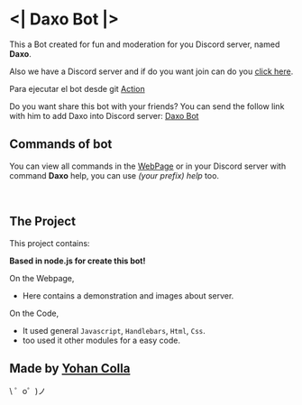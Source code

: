 <| Daxo Bot |>
=================

This a Bot created for fun and moderation for you Discord server, named **Daxo**.

Also we have a Discord server and if do you want join can do you [click here](https://discord.gg/k7R4CP6hwb).

Para ejecutar el bot desde git [Action](https://github.com/Yohan205/Daxo/actions/workflows/node.js.yml)

Do you want share this bot with your friends? You can send the follow link with him to add Daxo into Discord server: [Daxo Bot](https://discordapp.com/api/oauth2/authorize?client_id=668118265779716106&permissions=8&scope=bot)

## Commands of bot
You can view all commands in the [WebPage](https://hidaxo.xyz) or in your Discord server with command **Daxo** help, you can use *(your prefix)  help* too.

<br>

The Project
------------

This project contains:

**Based in node.js for create this bot!**

On the Webpage,
- Here contains a demonstration and images about server.

On the Code,
- It used general `Javascript`, `Handlebars`, `Html`, `Css`.
- too used it other modules for a easy code.


Made by [Yohan Colla](https://github.com/Yohan205)
-------------------

\ ゜o゜)ノ
